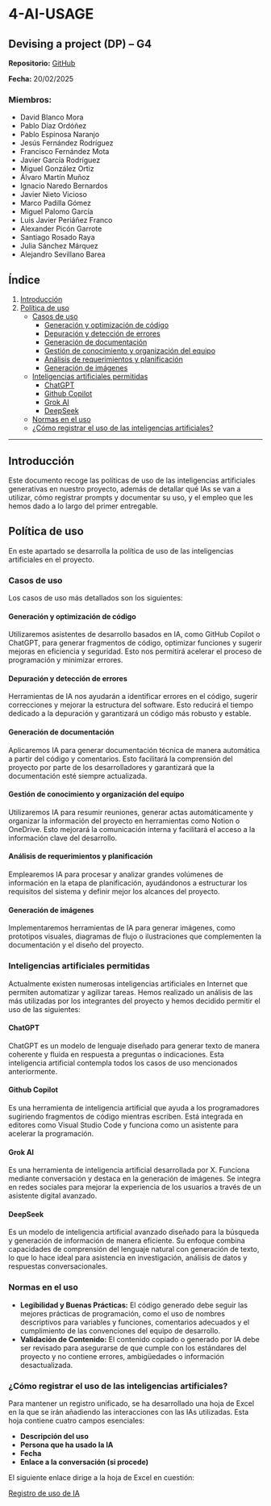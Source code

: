 # 4-AI-USAGE

## Devising a project (DP) – G4

**Repositorio:** [GitHub](https://github.com/ISPP-2425-G4/KB)

**Fecha:** 20/02/2025

### Miembros:
- David Blanco Mora
- Pablo Díaz Ordóñez
- Pablo Espinosa Naranjo
- Jesús Fernández Rodríguez
- Francisco Fernández Mota
- Javier García Rodríguez
- Miguel González Ortiz
- Álvaro Martín Muñoz
- Ignacio Naredo Bernardos
- Javier Nieto Vicioso
- Marco Padilla Gómez
- Miguel Palomo García
- Luis Javier Periáñez Franco
- Alexander Picón Garrote
- Santiago Rosado Raya
- Julia Sánchez Márquez
- Alejandro Sevillano Barea

## Índice
1. [Introducción](#introducción)
2. [Política de uso](#política-de-uso)
   - [Casos de uso](#casos-de-uso)
     - [Generación y optimización de código](#generación-y-optimización-de-código)
     - [Depuración y detección de errores](#depuración-y-detección-de-errores)
     - [Generación de documentación](#generación-de-documentación)
     - [Gestión de conocimiento y organización del equipo](#gestión-de-conocimiento-y-organización-del-equipo)
     - [Análisis de requerimientos y planificación](#análisis-de-requerimientos-y-planificación)
     - [Generación de imágenes](#generación-de-imágenes)
   - [Inteligencias artificiales permitidas](#inteligencias-artificiales-permitidas)
     - [ChatGPT](#chatgpt)
     - [Github Copilot](#github-copilot)
     - [Grok AI](#grok-ai)
     - [DeepSeek](#deepseek)
   - [Normas en el uso](#normas-en-el-uso)
   - [¿Cómo registrar el uso de las inteligencias artificiales?](#cómo-registrar-el-uso-de-las-inteligencias-artificiales)

---

## Introducción
Este documento recoge las políticas de uso de las inteligencias artificiales generativas en nuestro proyecto, además de detallar qué IAs se van a utilizar, cómo registrar prompts y documentar su uso, y el empleo que les hemos dado a lo largo del primer entregable.

## Política de uso
En este apartado se desarrolla la política de uso de las inteligencias artificiales en el proyecto.

### Casos de uso

Los casos de uso más detallados son los siguientes:

#### Generación y optimización de código
Utilizaremos asistentes de desarrollo basados en IA, como GitHub Copilot o ChatGPT, para generar fragmentos de código, optimizar funciones y sugerir mejoras en eficiencia y seguridad. Esto nos permitirá acelerar el proceso de programación y minimizar errores.

#### Depuración y detección de errores
Herramientas de IA nos ayudarán a identificar errores en el código, sugerir correcciones y mejorar la estructura del software. Esto reducirá el tiempo dedicado a la depuración y garantizará un código más robusto y estable.

#### Generación de documentación
Aplicaremos IA para generar documentación técnica de manera automática a partir del código y comentarios. Esto facilitará la comprensión del proyecto por parte de los desarrolladores y garantizará que la documentación esté siempre actualizada.

#### Gestión de conocimiento y organización del equipo
Utilizaremos IA para resumir reuniones, generar actas automáticamente y organizar la información del proyecto en herramientas como Notion o OneDrive. Esto mejorará la comunicación interna y facilitará el acceso a la información clave del desarrollo.

#### Análisis de requerimientos y planificación
Emplearemos IA para procesar y analizar grandes volúmenes de información en la etapa de planificación, ayudándonos a estructurar los requisitos del sistema y definir mejor los alcances del proyecto.

#### Generación de imágenes
Implementaremos herramientas de IA para generar imágenes, como prototipos visuales, diagramas de flujo o ilustraciones que complementen la documentación y el diseño del proyecto.

### Inteligencias artificiales permitidas
Actualmente existen numerosas inteligencias artificiales en Internet que permiten automatizar y agilizar tareas. Hemos realizado un análisis de las más utilizadas por los integrantes del proyecto y hemos decidido permitir el uso de las siguientes:

#### ChatGPT
ChatGPT es un modelo de lenguaje diseñado para generar texto de manera coherente y fluida en respuesta a preguntas o indicaciones. Esta inteligencia artificial contempla todos los casos de uso mencionados anteriormente.

#### Github Copilot
Es una herramienta de inteligencia artificial que ayuda a los programadores sugiriendo fragmentos de código mientras escriben. Está integrada en editores como Visual Studio Code y funciona como un asistente para acelerar la programación.

#### Grok AI
Es una herramienta de inteligencia artificial desarrollada por X. Funciona mediante conversación y destaca en la generación de imágenes. Se integra en redes sociales para mejorar la experiencia de los usuarios a través de un asistente digital avanzado.

#### DeepSeek
Es un modelo de inteligencia artificial avanzado diseñado para la búsqueda y generación de información de manera eficiente. Su enfoque combina capacidades de comprensión del lenguaje natural con generación de texto, lo que lo hace ideal para asistencia en investigación, análisis de datos y respuestas conversacionales.

### Normas en el uso
- **Legibilidad y Buenas Prácticas:** El código generado debe seguir las mejores prácticas de programación, como el uso de nombres descriptivos para variables y funciones, comentarios adecuados y el cumplimiento de las convenciones del equipo de desarrollo.
- **Validación de Contenido:** El contenido copiado o generado por IA debe ser revisado para asegurarse de que cumple con los estándares del proyecto y no contiene errores, ambigüedades o información desactualizada.

### ¿Cómo registrar el uso de las inteligencias artificiales?
Para mantener un registro unificado, se ha desarrollado una hoja de Excel en la que se irán añadiendo las interacciones con las IAs utilizadas. Esta hoja contiene cuatro campos esenciales:
- **Descripción del uso**
- **Persona que ha usado la IA**
- **Fecha**
- **Enlace a la conversación (si procede)**

El siguiente enlace dirige a la hoja de Excel en cuestión: 

[Registro de uso de IA](https://uses0-my.sharepoint.com/:x:/g/personal/javnievic_alum_us_es/EZL_YYWo-npCs7EYC51xrFIBQ7dW_xUOMUm3laI0nsm5EA?e=IoTrYU)

